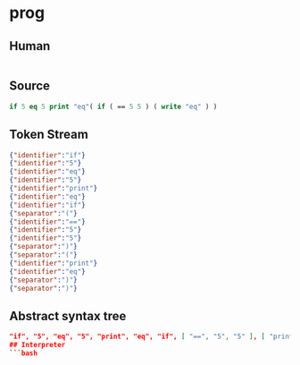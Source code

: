 # prog
## Human
```

```
## Source
```lisp
if 5 eq 5 print "eq"( if ( == 5 5 ) ( write "eq" ) )
```
## Token Stream
```json
{"identifier":"if"}
{"identifier":"5"}
{"identifier":"eq"}
{"identifier":"5"}
{"identifier":"print"}
{"identifier":"eq"}
{"identifier":"if"}
{"separator":"("}
{"identifier":"=="}
{"identifier":"5"}
{"identifier":"5"}
{"separator":")"}
{"separator":"("}
{"identifier":"print"}
{"identifier":"eq"}
{"separator":")"}
{"separator":")"}
```
## Abstract syntax tree
```json
"if", "5", "eq", "5", "print", "eq", "if", [ "==", "5", "5" ], [ "print", "eq" ] ]```
## Interpreter
```bash
```